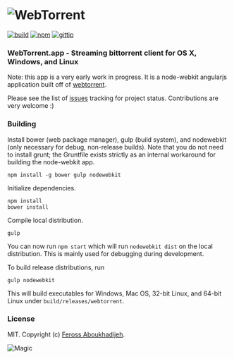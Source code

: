 # ![WebTorrent](https://raw.github.com/feross/webtorrent.app/master/assets/img/webtorrent-logo.gif)
[![build](https://img.shields.io/travis/feross/webtorrent.app.svg)](https://travis-ci.org/feross/webtorrent)
[![npm](https://img.shields.io/npm/v/webtorrent.app.svg)](https://npmjs.org/package/webtorrent)
[![gittip](https://img.shields.io/gittip/feross.svg)](https://www.gittip.com/feross/)

### WebTorrent.app - Streaming bittorrent client for OS X, Windows, and Linux

Note: this app is a very early work in progress. It is a node-webkit angularjs application built off of [webtorrent](https://github.com/feross/webtorrent).

Please see the list of [issues](https://github.com/feross/webtorrent.app/issues) tracking for project status. Contributions are very welcome :)

### Building

Install bower (web package manager), gulp (build system), and nodewebkit (only necessary for debug, non-release builds). Note that you do not need to install grunt; the Gruntfile exists strictly as an internal workaround for building the node-webkit app.

```
npm install -g bower gulp nodewebkit
```

Initialize dependencies.

```
npm install
bower install
```

Compile local distribution.

```
gulp
```

You can now run `npm start` which will run `nodewebkit dist` on the local distribution. This is mainly used for debugging during development.

To build release distributions, run

```
gulp nodewebkit
```

This will build executables for Windows, Mac OS, 32-bit Linux, and 64-bit Linux under `build/releases/webtorrent`.


### License

MIT. Copyright (c) [Feross Aboukhadijeh](http://feross.org).

![Magic](https://raw.github.com/feross/webtorrent.app/master/assets/img/logo.png)
